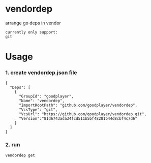 # vendordep
arrange go deps in vendor

```
currently only support:
git
```

# Usage

### 1. create vendordep.json file

```
{
  "Deps": [
    {
      "GroupId": "goodplayer",
      "Name": "vendordep",
      "ImportRootPath": "github.com/goodplayer/vendordep",
      "VcsType": "git",
      "VcsUrl": "https://github.com/goodplayer/vendordep.git",
      "Version":"81d6743ada34fcd511b5bf48281b44d8cbf4c7d6"
    }
  ]
}
```

### 2. run

```
vendordep get
```
